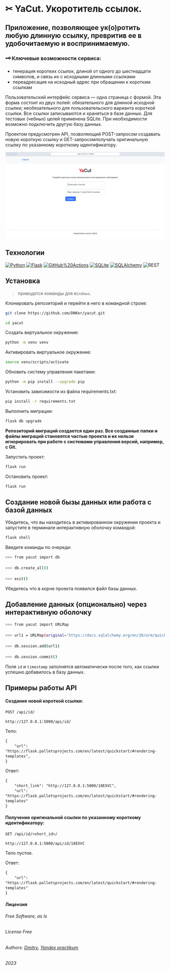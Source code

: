# 	&#9986; YaCut. Укоротитель ссылок.

## Приложение, позволяющее ук(о)ротить любую длинную ссылку, превритив ее в удобочитаемую и воспринимаемую.

### &#128477; Ключевые возможности сервиса:
* генерация коротких ссылок, длиной от одного до шестнадцати символов, и связь их с исходными длинными ссылками
* переадресация на исходный адрес при обращении к коротким ссылкам

Пользовательский интерфейс сервиса — одна страница с формой. Эта форма состоит из двух полей:
обязательного для длинной исходной ссылки;
необязательного для пользовательского варианта короткой ссылки. Все ссылки записываются и храняться в базе данных. Для тестовых (чебных) целей применена SQLite. При необходимости возможно подключить другую базу данных.

Проектом предусмотрен API, позволяющий POST-запросом создавать новую короткую ссылку и GET-запросомполучать оригинальную ссылку по указанному короткому идентификатору.

![logo](yacut\static\img\1649172105.png)

## Технологии
[![Python](https://img.shields.io/badge/-Python-464646?style=plastic&logo=Python&logoColor=56C0C0&color=008080)](https://www.python.org/)
[![Flask](https://img.shields.io/badge/-Flask-464646?style=plastic&logo=Flask&logoColor=1008&color=008080)](https://flask.palletsprojects.com/en/latest/)
[![GitHub%20Actions](https://img.shields.io/badge/-GitHub%20Actions-464646?style=plastic&logo=GitHub%20actions&logoColor=1500C0&color=008080)](https://github.com/features/actions)
[![SQLite](https://img.shields.io/badge/-SQLite-464646?style=plastic&logo=SQLite&logoColor=80049C0&color=008080)](https://www.sqlite.org/index.html)
[![SQLAlchemy](https://img.shields.io/badge/-SQLAlchemy-464646?style=plastic&logo=SQLAlchemy&logoColor=80049C0&color=008080)](https://www.sqlalchemy.org/)
![REST](https://img.shields.io/badge/-REST-464646?style=plastic&logo=REST&logoColor=80049C0&color=008080)

## Установка
> приводятся команды для `Windows`.

Клонировать репозиторий и перейти в него в командной строке:

```bash
git clone https://github.com/DNKer/yacut.git
```

```bash
cd yacut
```

Cоздать виртуальное окружение:

```bash
python -m venv venv
```

Активировать виртуальное окружение:

```bash
source venv/scripts/activate
```

Обновить систему управления пакетами:
```bash
python -m pip install --upgrade pip
```
Установить зависимости из файла requirements.txt:
```bash
pip install -r requirements.txt
```

Выполнить миграции:
```bash
flask db upgrade
```
__Репозиторий миграций создается один раз. Все созданные папки и файлы миграций становятся частью проекта и их нельзя игнорировать при работе с системами управления версий, например, с Git.__

Запустить проект:
```bash
flask run
```

Остановить проект:
```bash
flask run
```

## Создание новой бызы данных или работа с базой данных
Убедитесь, что вы находитесь в активированном окружении проекта и запустите в терминале интерактивную оболочку командой:
```bash
flask shell
```
Введите команды по очереди:
```bash
>>> from yacut import db

>>> db.create_all()

>>> exit()
```
Убедитесь что в корне проекта появился файл базы данных.

## Добавление данных (опционально) через интерактивную оболочку
```bash
>>> from yacut import URLMap

>>> url1 = URLMap(original='https://docs.sqlalchemy.org/en/20/orm/quickstart.html', short='sqlal1')

>>> db.session.add(url1)

>>> db.session.commit()
```
Поля ```id``` и ```timestamp``` заполнятся автоматически после того, как ссылки успешно добавилось в базу данных.

## Примеры работы API
#### Cоздание новой короткой ссылки:

```
POST /api/id/
```
```http
http://127.0.0.1:5000/api/id/
```
Тело:
```yuml
{
    "url": "https://flask.palletsprojects.com/en/latest/quickstart/#rendering-templates",
}
```
Ответ:
```yuml
{
    "short_link": "http://127.0.0.1:5000/18EXVC",
    "url": "https://flask.palletsprojects.com/en/latest/quickstart/#rendering-templates"
}
```
#### Получение оригинальной ссылки по указанному короткому идентификатору:
```
GET /api/id/<short_id>/
```
```http
http://127.0.0.1:5000/api/id/18EXVC
```
Тело пустое.

Ответ:
```yuml
{
    "url": "https://flask.palletsprojects.com/en/latest/quickstart/#rendering-templates"
}
```



#### Лицензия
###### Free Software, as Is 
###### _License Free_
###### Authors: [Dmitry](https://github.com/DNKer), [Yandex practikum](https://practicum.yandex.ru)
###### 2023